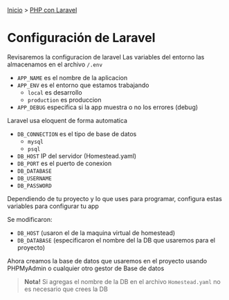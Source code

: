 [Inicio](../../) > [PHP con Laravel](./)

# Configuración de Laravel

Revisaremos la configuracion de laravel
Las variables del entorno las almacenamos en el archivo `/.env`

- `APP_NAME` es el nombre de la aplicacion
- `APP_ENV` es el entorno que estamos trabajando
   - `local` es desarrollo
   - `production` es produccion
- `APP_DEBUG` especifica si la app muestra o no los errores (debug)

Laravel usa eloquent de forma automatica

- `DB_CONNECTION` es el tipo de base de datos
   - `mysql`
   - `psql`
- `DB_HOST` IP del servidor (Homestead.yaml)
- `DB_PORT` es el puerto de conexion
- `DB_DATABASE`
- `DB_USERNAME`
- `DB_PASSWORD`

Dependiendo de tu proyecto y lo que uses para programar,
configura estas variables para configurar tu app

Se modificaron:
- `DB_HOST` (usaron el de la maquina virtual de homestead)
- `DB_DATABASE` (especificaron el nombre del la DB que usaremos para el proyecto)

Ahora creamos la base de datos que usaremos en el proyecto usando PHPMyAdmin
o cualquier otro gestor de Base de datos

> **Nota!** Si agregas el nombre de la DB en el archivo `Homestead.yaml` no es necesario que crees la DB
